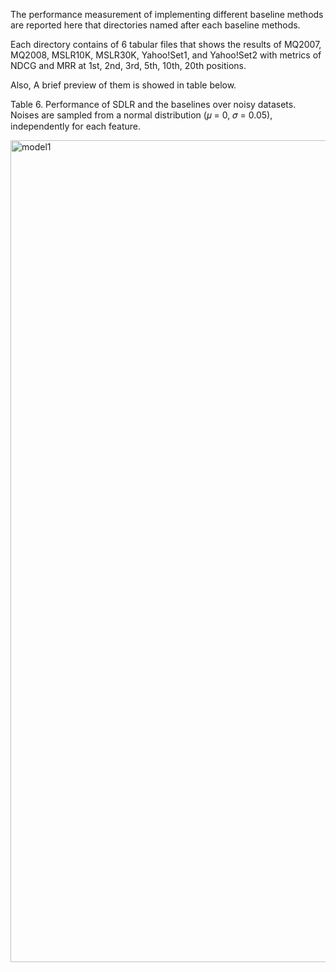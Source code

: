 The performance measurement of implementing different baseline methods are reported here that directories named after each baseline methods.

 Each directory contains of 6 tabular files that shows the results of MQ2007, MQ2008, MSLR10K, MSLR30K, Yahoo!Set1, and Yahoo!Set2 with metrics of NDCG and MRR at 1st, 2nd, 3rd, 5th, 10th, 20th positions.

 Also, A brief preview of them is showed in table below.

Table 6. Performance of SDLR and the baselines over noisy datasets. Noises are sampled from a normal
distribution (𝜇 = 0, 𝜎 = 0.05), independently for each feature.

<img width="1315" alt="model1" src="https://github.com/sanazkeshvari/Papers/assets/48029925/77ad8af5-5501-48d6-a35e-148ffd8e9e87">
